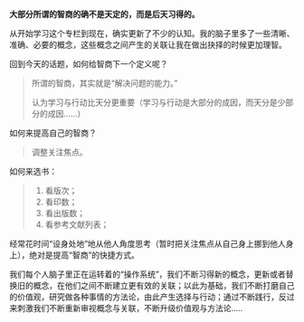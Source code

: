 **大部分所谓的智商的确不是天定的，而是后天习得的。**

从开始学习这个专栏到现在，确实更新了不少的认知。我的脑子里多了一些清晰、准确、必要的概念，这些概念之间产生的关联让我在做出抉择的时候更加理智。

回到今天的话题，如何给智商下一个定义呢？
> 所谓的智商，其实就是“解决问题的能力。”
> 
> 认为学习与行动比天分更重要（学习与行动是大部分的成因，而天分是少部分的成因......）

如何来提高自己的智商？
> 调整关注焦点。

如何来选书：
> 1. 看版次；
> 2. 看印数；
> 3. 看出版数；
> 4. 看参考文献列表；

经常花时间“设身处地”地从他人角度思考（暂时把关注焦点从自己身上挪到他人身上），绝对是提高“智商”的快捷方式。

我们每个人脑子里正在运转着的“操作系统”，我们不断习得新的概念，更新或者替换旧的概念，在他们之间不断建立更有效的关联；以此为基础，我们不断打磨自己的价值观，研究做各种事情的方法论，由此产生选择与行动；通过不断践行，反过来刺激我们不断重新审视概念与关联，不断升级价值观与方法论.....


